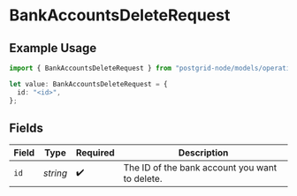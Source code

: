 # BankAccountsDeleteRequest

## Example Usage

```typescript
import { BankAccountsDeleteRequest } from "postgrid-node/models/operations";

let value: BankAccountsDeleteRequest = {
  id: "<id>",
};
```

## Fields

| Field                                          | Type                                           | Required                                       | Description                                    |
| ---------------------------------------------- | ---------------------------------------------- | ---------------------------------------------- | ---------------------------------------------- |
| `id`                                           | *string*                                       | :heavy_check_mark:                             | The ID of the bank account you want to delete. |